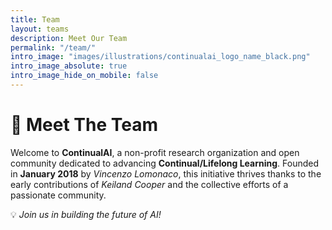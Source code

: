 ```yaml
---
title: Team
layout: teams
description: Meet Our Team
permalink: "/team/"
intro_image: "images/illustrations/continualai_logo_name_black.png"
intro_image_absolute: true
intro_image_hide_on_mobile: false
---
```


# 🌟 Meet The Team

Welcome to **ContinualAI**, a non-profit research organization and open community dedicated to advancing **Continual/Lifelong Learning**. Founded in **January 2018** by *Vincenzo Lomonaco*, this initiative thrives thanks to the early contributions of *Keiland Cooper* and the collective efforts of a passionate community.

💡 *Join us in building the future of AI!*
